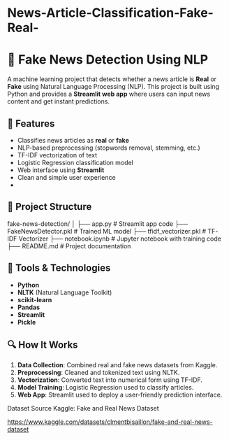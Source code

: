 # News-Article-Classification-Fake-Real-
# 📰 Fake News Detection Using NLP

A machine learning project that detects whether a news article is **Real** or **Fake** using Natural Language Processing (NLP). This project is built using Python and provides a **Streamlit web app** where users can input news content and get instant predictions.

## 📌 Features

- Classifies news articles as **real** or **fake**
- NLP-based preprocessing (stopwords removal, stemming, etc.)
- TF-IDF vectorization of text
- Logistic Regression classification model
- Web interface using **Streamlit**
- Clean and simple user experience
- 
## 📁 Project Structure
fake-news-detection/
│
├── app.py # Streamlit app code
├── FakeNewsDetector.pkl # Trained ML model
├── tfidf_vectorizer.pkl # TF-IDF Vectorizer
├── notebook.ipynb # Jupyter notebook with training code
├── README.md # Project documentation

## 🧰 Tools & Technologies

- **Python**
- **NLTK** (Natural Language Toolkit)
- **scikit-learn**
- **Pandas**
- **Streamlit**
- **Pickle**


## 🔍 How It Works

1. **Data Collection**: Combined real and fake news datasets from Kaggle.
2. **Preprocessing**: Cleaned and tokenized text using NLTK.
3. **Vectorization**: Converted text into numerical form using TF-IDF.
4. **Model Training**: Logistic Regression used to classify articles.
5. **Web App**: Streamlit used to deploy a user-friendly prediction interface.

Dataset Source
Kaggle: Fake and Real News Dataset

https://www.kaggle.com/datasets/clmentbisaillon/fake-and-real-news-dataset

